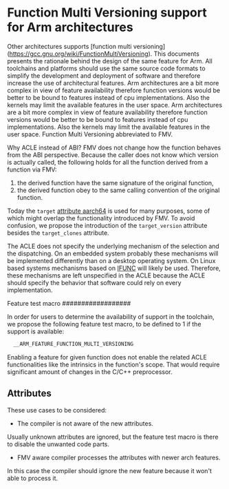 # Function Multi Versioning support for Arm architectures

Other architectures supports [function multi versioning]
(https://gcc.gnu.org/wiki/FunctionMultiVersioning). This documents presents
the rationale behind the design of the same feature for Arm.
All toolchains and platforms should use the same source code formats to simplify
the development and deployment of software and therefore increase the use of
architectural features. Arm architectures are a bit more complex in view of
feature availability therefore function versions would be better to be bound to
features instead of cpu implementations. Also the kernels may limit the
available features in the user space. Arm architectures are a bit more complex
in view of feature availability therefore function versions would be better to
be bound to features instead of cpu implementations. Also the kernels may limit
the available features in the user space. Function Multi Versioning abbreviated
to FMV.

Why ACLE instead of ABI? FMV does not change how the function behaves from the
ABI perspective. Because the caller does not know which version is actually
called, the following holds for all the function derived from a function via
FMV:

1. the derived function have the same signature of the original function,
2. the derived function obey to the same calling convention of the original
function.

Today the `target` [attribute aarch64](https://gcc.gnu.org/onlinedocs/gcc/AArch64-Function-Attributes.html#AArch64-Function-Attributes>)
is used for many purposes, some of which might overlap the functionality
introduced by FMV. To avoid confusion, we propose the  introduction of the
`target_version` attribute besides the `target_clones` attribute.

The ACLE does not specify the underlying mechanism of the selection and the
dispatching. On an embedded system probably these mechanisms will be implemented
differently than on a desktop operating system. On Linux based systems
mechanisms based on [IFUNC](https://sourceware.org/glibc/wiki/GNU_IFUNC) will
likely be used. Therefore, these mechanisms are left unspecified in the ACLE
because the ACLE should specify the behavior that software could rely on every
implementation.

Feature test macro
##################

In order for users to determine the availability of support in the toolchain,
we propose the following feature test macro, to be
defined to 1 if the support is available:

``` c
  __ARM_FEATURE_FUNCTION_MULTI_VERSIONING
```

Enabling a feature for given function does not enable the related ACLE
functionalities like the intrinsics in the function's scope. That would require
significant amount of changes in the C/C++ preprocessor.

## Attributes

These use cases to be considered:

- The compiler is not aware of the new attributes.

Usually unknown attributes are ignored, but the feature test macro is there to
disable the unwanted code parts.

- FMV aware compiler processes the attributes with newer arch features.

In this case the compiler should ignore the new feature because it won't able to
process it.

